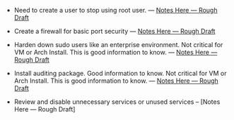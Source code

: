 - Need to create a user to stop using root user. — [Notes Here — Rough Draft](/notes/expanded/security/Create_User_With_Sudo.md)

- Create a firewall for basic port security — [Notes Here — Rough Draft](/notes/expanded/security/Creating_Firewall_Arch.md)

- Harden down sudo users like an enterprise environment. Not critical for VM or Arch Install. 
This is good information to know. — [Notes Here — Rough Draft](/notes/expanded/security/Sudo_Hardening_Arch.md)

- Install auditing package. Good information to know. Not critical for VM or Arch Install. 
This is good information to know. — [Notes Here — Rough Draft](/notes/expanded/security/Arch_Audit_Install.md)

- Review and disable unnecessary services or unused services – [Notes Here — Rough Draft]
